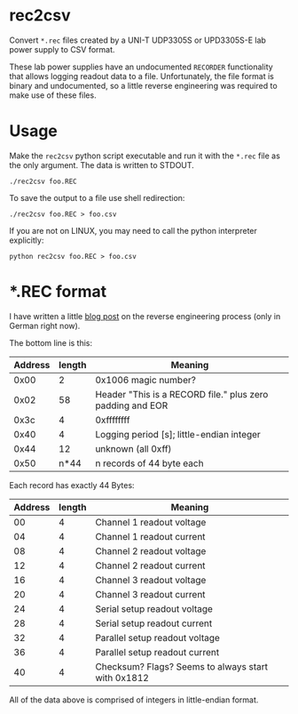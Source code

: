 # rec2csv

Convert `*.rec` files created by a UNI-T UDP3305S or UPD3305S-E lab power supply to
CSV format.

These lab power supplies have an undocumented `RECORDER` functionality that
allows logging readout data to a file. Unfortunately, the file format is binary
and undocumented, so a little reverse engineering was required to make use of
these files.

# Usage

Make the `rec2csv` python script executable and run it with the `*.rec` file as
the only argument.  The data is written to STDOUT.

    ./rec2csv foo.REC

To save the output to a file use shell redirection:

    ./rec2csv foo.REC > foo.csv

If you are not on LINUX, you may need to call the python interpreter explicitly:
    
    python rec2csv foo.REC > foo.csv


# *.REC format

I have written a little [blog
post](https://techbotch.org/blog/udp3305s-recordings/index.html#udp3305s-recordings)
on the reverse engineering process (only in German right now).

The bottom line is this:

| Address | length  | Meaning                                                     |
|---------|---------|-------------------------------------------------------------|
| 0x00    | 2       | 0x1006 magic number?                                        |
| 0x02    | 58      | Header "This is a RECORD file." plus zero padding and EOR   |
| 0x3c    | 4       | 0xffffffff                                                  |
| 0x40    | 4       | Logging period [s]; little-endian integer                   |
| 0x44    | 12      | unknown (all 0xff)                                          |
| 0x50    | n*44    | n records of 44 byte each                                   |

Each record has exactly 44 Bytes:

| Address | length  | Meaning                                                     |
|---------|---------|-------------------------------------------------------------|
| 00      | 4       | Channel 1 readout voltage                                   |
| 04      | 4       | Channel 1 readout current                                   |
| 08      | 4       | Channel 2 readout voltage                                   |
| 12      | 4       | Channel 2 readout current                                   |
| 16      | 4       | Channel 3 readout voltage                                   |
| 20      | 4       | Channel 3 readout current                                   |
| 24      | 4       | Serial setup readout voltage                                |
| 28      | 4       | Serial setup readout current                                |
| 32      | 4       | Parallel setup readout voltage                              |
| 36      | 4       | Parallel setup readout current                              |
| 40      | 4       | Checksum? Flags? Seems to always start with 0x1812          |

All of the data above is comprised of integers in little-endian format.

